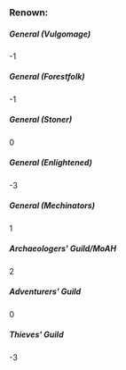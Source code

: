 ### Renown:

##### General (Vulgomage)
-1

##### General (Forestfolk)
-1

##### General (Stoner)
0

##### General (Enlightened)
-3

##### General (Mechinators)
1

##### Archaeologers' Guild/MoAH
2

##### Adventurers' Guild
0

##### Thieves' Guild
-3

